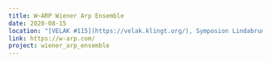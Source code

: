 ```yaml
---
title: W~ARP Wiener Arp Ensemble
date: 2020-08-15
location: "[VELAK #115](https://velak.klingt.org/), Symposion Lindabrunn"
link: https://w-arp.com/
project: wiener_arp_ensemble
---
```



